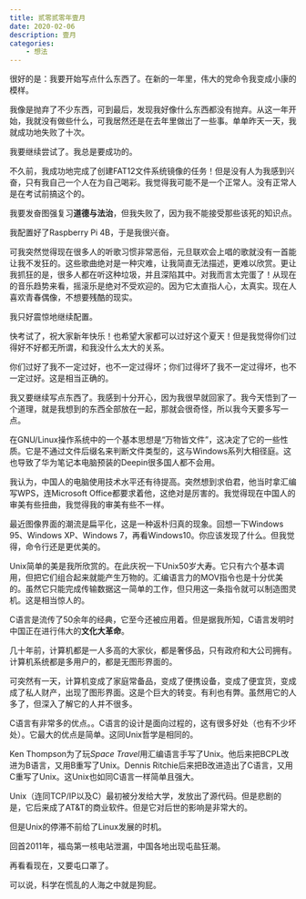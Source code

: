 ```yaml
---
title: 贰零贰零年壹月
date: 2020-02-06
description: 壹月
categories:
    - 想法
---
```



很好的是：我要开始写点什么东西了。在新的一年里，伟大的党命令我变成小康的模样。

我像是抛弃了不少东西，可到最后，发现我好像什么东西都没有抛弃。从这一年开始，我就没有做些什么，可我居然还是在去年里做出了一些事。单单昨天一天，我就成功地失败了十次。

我要继续尝试了。我总是要成功的。

不久前，我成功地完成了创建FAT12文件系统镜像的任务！但是没有人为我感到兴奋，只有我自己一个人在为自己喝彩。我觉得我可能不是一个正常人。没有正常人是在考试前搞这个的。

我要发奋图强复习**道德与法治**，但我失败了，因为我不能接受那些该死的知识点。

我配置好了Raspberry Pi 4B，于是我很兴奋。

可我突然觉得现在很多人的听歌习惯非常恶俗，元旦联欢会上唱的歌就没有一首能让我不发狂的。这些歌曲绝对是一种灾难，让我简直无法描述，更难以欣赏。更让我抓狂的是，很多人都在听这种垃圾，并且深陷其中。对我而言太完蛋了！从现在的音乐趋势来看，摇滚乐是绝对不受欢迎的。因为它太直指人心，太真实。现在人喜欢青春偶像，不想要残酷的现实。

我只好震惊地继续配置。

快考试了，祝大家新年快乐！也希望大家都可以过好这个夏天！但是我觉得你们过得好不好都无所谓，和我没什么太大的关系。

你们过好了我不一定过好，也不一定过得坏；你们过得坏了我不一定过得坏，也不一定过好。这是相当正确的。

我又要继续写点东西了。我感到十分开心，因为我很早就回家了。我今天悟到了一个道理，就是我想到的东西全部放在一起，那就会很奇怪，所以我今天要多写一点。

在GNU/Linux操作系统中的一个基本思想是“万物皆文件”，这决定了它的一些性质。它是不通过文件后缀名来判断文件类型的，这与Windows系列大相径庭。这也导致了华为笔记本电脑预装的Deepin很多国人都不会用。

我认为，中国人的电脑使用技术水平还有待提高。突然想到求伯君，他当时拿汇编写WPS，连Microsoft Office都要求着他，这绝对是厉害的。我觉得现在中国人的审美有些扭曲，我觉得我的审美有些不一样。

最近图像界面的潮流是扁平化，这是一种返朴归真的现象。回想一下Windows 95、Windows XP、Windows 7，再看Windows10。你应该发现了什么。但我觉得，命令行还是更优美的。

Unix简单的美是我所欣赏的。在此庆祝一下Unix50岁大寿。它只有六个基本调用，但把它们组合起来就能产生万物的。汇编语言力的MOV指令也是十分优美的。虽然它只能完成传输数据这一简单的工作，但只用这一条指令就可以制造图灵机。这是相当惊人的。

C语言是流传了50余年的经典，它至今还被应用着。但是据我所知，C语言发明时中国正在进行伟大的**文化大革命**。

几十年前，计算机都是一人多高的大家伙，都是奢侈品，只有政府和大公司拥有。计算机系统都是多用户的，都是无图形界面的。

可突然有一天，计算机变成了家庭常备品，变成了便携设备，变成了便宜货，变成成了私人财产，出现了图形界面。这是个巨大的转变。有利也有弊。虽然用它的人多了，但深入了解它的人并不很多。

C语言有非常多的优点。。C语言的设计是面向过程的，这有很多好处（也有不少坏处）。它最大的优点是简单。这同Unix哲学是相同的。

Ken Thompson为了玩*Space Travel*用汇编语言手写了Unix。他后来把BCPL改进为B语言，又用B重写了Unix。Dennis Ritchie后来把B改进造出了C语言，又用C重写了Unix。这Unix也如同C语言一样简单且强大。

Unix（连同TCP/IP以及C）最初被分发给大学，发放出了源代码。但是悲剧的是，它后来成了AT&T的商业软件。但是它对后世的影响是非常大的。

但是Unix的停滞不前给了Linux发展的时机。

回首2011年，福岛第一核电站泄漏，中国各地出现屯盐狂潮。

再看看现在，又要屯口罩了。

可以说，科学在慌乱的人海之中就是狗屁。
